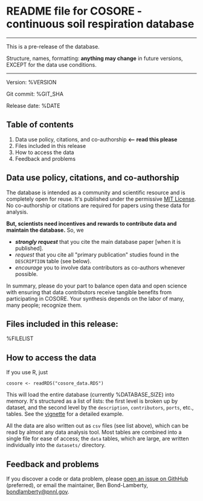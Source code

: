 # README file for COSORE - continuous soil respiration database

*********************************************************************************
This is a pre-release of the database.

Structure, names, formatting: **anything may change** in future versions, 
EXCEPT for the data use conditions.
*********************************************************************************

Version: %VERSION

Git commit: %GIT_SHA

Release date: %DATE


## Table of contents

1. Data use policy, citations, and co-authorship   **<– read this please**
2. Files included in this release
3. How to access the data
4. Feedback and problems


## Data use policy, citations, and co-authorship

The database is intended as a community and scientific resource and is
completely open for reuse. It's published under the permissive
[MIT License](https://en.wikipedia.org/wiki/MIT_License). No co-authorship 
or citations are required for papers using these data for analysis.

**But, scientists need incentives and rewards to contribute data and maintain the database.** So, we
* **_strongly request_** that you cite the main database paper [when it is published].
* _request_ that you cite all "primary publication" studies found in the `DESCRIPTION` table (see below).
* _encourage_ you to involve data contributors as co-authors whenever possible. 

In summary, please do your part to balance open data and open science with ensuring that 
data contributors receive tangible benefits from participating in COSORE. Your synthesis
depends on the labor of many, many people; recognize them.


## Files included in this release:

%FILELIST


## How to access the data

If you use R, just

```
cosore <- readRDS("cosore_data.RDS")
```

This will load the entire database (currently %DATABASE_SIZE) into memory. It's
structured as a list of lists: the first level is broken up by dataset, and the
second level by the `description`, `contributors`, `ports`, etc., tables. See the
[vignette](TODO) for a detailed example.

All the data are also written out as `csv` files (see list above),
which can be read by almost any data analysis tool. Most tables
are combined into a single file for ease of access; the `data` tables, which are large,
are written individually into the `datasets/` directory.


## Feedback and problems

If you discover a code or data problem, please 
[open an issue on GithHub](https://github.com/bpbond/cosore/issues/new) (preferred), 
or email the maintainer, Ben Bond-Lamberty, <bondlamberty@pnnl.gov>.
